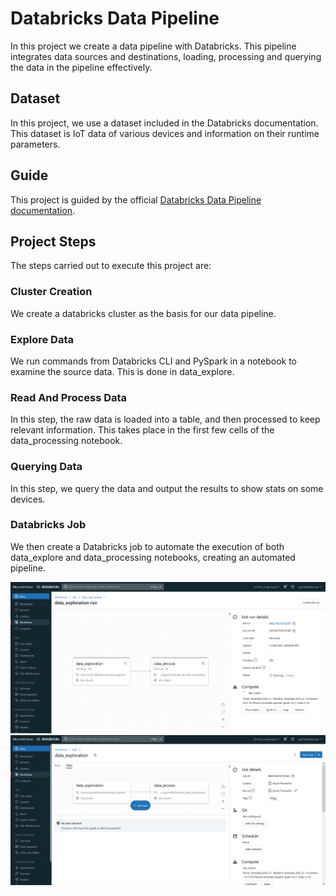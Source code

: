 # Databricks Data Pipeline

In this project we create a data pipeline with Databricks. This pipeline integrates data sources and destinations, loading, processing and querying the data in the pipeline effectively.

## Dataset

In this project, we use a dataset included in the Databricks documentation. This dataset is IoT data of various devices and information on their runtime parameters.

## Guide

This project is guided by the official [Databricks Data Pipeline documentation](https://docs.databricks.com/en/getting-started/data-pipeline-get-started.html).

## Project Steps
The steps carried out to execute this project are:

### Cluster Creation
We create a databricks cluster as the basis for our data pipeline.

### Explore Data
We run commands from Databricks CLI and PySpark in a notebook to examine the source data. This is done in data_explore.

### Read And Process Data

In this step, the raw data is loaded into a table, and then processed to keep relevant information. This takes place in the first few cells of the data_processing notebook.

### Querying Data

In this step, we query the data and output the results to show stats on some devices.

### Databricks Job

We then create a Databricks job to automate the execution of both data_explore and data_processing notebooks, creating an automated pipeline.

![job](pics/job.PNG)
![jobs](pics/jobs.PNG)